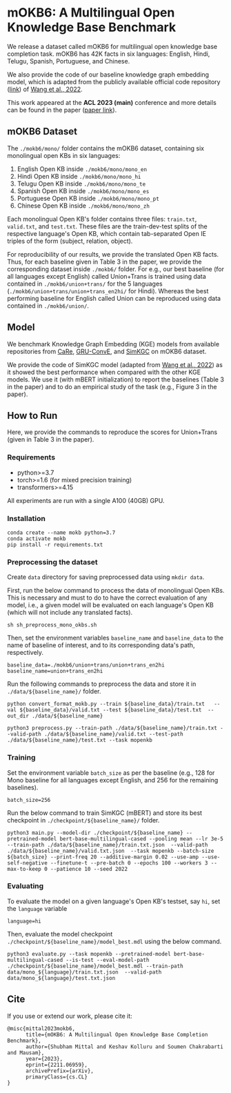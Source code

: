 # mOKB6: A Multilingual Open Knowledge Base Benchmark

We release a dataset called mOKB6 for multilingual open knowledge base completion task.
mOKB6 has 42K facts in six languages: English, Hindi, Telugu, Spanish, Portuguese, and Chinese.

We also provide the code of our baseline knowledge graph embedding model, which is adapted from the publicly available official code repository ([link](https://github.com/intfloat/SimKGC)) of [Wang et al., 2022](https://aclanthology.org/2022.acl-long.295).

This work appeared at the **ACL 2023 (main)** conference and more details can be found in the paper ([paper link](https://arxiv.org/abs/2211.06959)).

## mOKB6 Dataset
The `./mokb6/mono/` folder contains the mOKB6 dataset, containing six monolingual open KBs in six languages: 
1. English Open KB inside `./mokb6/mono/mono_en`
2. Hindi Open KB inside `./mokb6/mono/mono_hi`
3. Telugu Open KB inside `./mokb6/mono/mono_te`
4. Spanish Open KB inside `./mokb6/mono/mono_es`
5. Portuguese Open KB inside `./mokb6/mono/mono_pt`
6. Chinese Open KB inside `./mokb6/mono/mono_zh`

Each monolingual Open KB's folder contains three files: `train.txt`, `valid.txt`, and `test.txt`.
These files are the train-dev-test splits of the respective language's Open KB, which contain tab-separated Open IE triples of the form (subject, relation, object).

For reproducibility of our results, we provide the translated Open KB facts.
Thus, for each baseline given in Table 3 in the paper, we provide the corresponding dataset inside `./mokb6/` folder.
For e.g., our best baseline (for all languages except English) called Union+Trans is trained using data contained in `./mokb6/union+trans/` for the 5 languages (`./mokb6/union+trans/union+trans_en2hi/` for Hindi).
Whereas the best performing baseline for English called Union can be reproduced using data contained in `./mokb6/union/`.

## Model
We benchmark Knowledge Graph Embedding (KGE) models from available repositories from [CaRe](https://github.com/malllabiisc/CaRE), [GRU-ConvE](https://github.com/vid-koci/KBCtransferlearning), and [SimKGC](https://github.com/intfloat/SimKGC) on mOKB6 dataset.

We provide the code of SimKGC model (adapted from [Wang et al., 2022](https://aclanthology.org/2022.acl-long.295)) as it showed the best performance when compared with the other KGE models. 
We use it (with mBERT initialization) to report the baselines (Table 3 in the paper) and to do an empirical study of the task (e.g., Figure 3 in the paper).

## How to Run
Here, we provide the commands to reproduce the scores for Union+Trans (given in Table 3 in the paper).

### Requirements

* python>=3.7
* torch>=1.6 (for mixed precision training)
* transformers>=4.15

All experiments are run with a single A100 (40GB) GPU.

### Installation

```
conda create --name mokb python=3.7
conda activate mokb
pip install -r requirements.txt
```

### Preprocessing the dataset
Create `data` directory for saving preprocessed data using `mkdir data`.

First, run the below command to process the data of monolingual Open KBs. This is necessary and must to do to have the correct evaluation of any model, i.e., a given model will be evaluated on each language's Open KB (which will not include any translated facts).

```
sh sh_preprocess_mono_okbs.sh
```

Then, set the environment variables `baseline_name` and `baseline_data` to the name of baseline of interest, and to its corresponding data's path, respectively.

```
baseline_data=./mokb6/union+trans/union+trans_en2hi
baseline_name=union+trans_en2hi
```

Run the following commands to preprocess the data and store it in `./data/${baseline_name}/` folder.

```
python convert_format_mokb.py --train ${baseline_data}/train.txt   --val ${baseline_data}/valid.txt --test ${baseline_data}/test.txt  --out_dir ./data/${baseline_name}

python3 preprocess.py --train-path ./data/${baseline_name}/train.txt --valid-path ./data/${baseline_name}/valid.txt --test-path ./data/${baseline_name}/test.txt --task mopenkb
```

### Training
Set the environment variable `batch_size` as per the baseline (e.g., 128 for Mono baseline for all languages except English, and 256 for the remaining baselines).
```
batch_size=256
```

Run the below command to train SimKGC (mBERT) and store its best checkpoint in `./checkpoint/${baseline_name}/` folder.

```
python3 main.py --model-dir ./checkpoint/${baseline_name} --pretrained-model bert-base-multilingual-cased --pooling mean --lr 3e-5 --train-path ./data/${baseline_name}/train.txt.json  --valid-path ./data/${baseline_name}/valid.txt.json  --task mopenkb --batch-size ${batch_size} --print-freq 20 --additive-margin 0.02 --use-amp --use-self-negative --finetune-t --pre-batch 0 --epochs 100 --workers 3 --max-to-keep 0 --patience 10 --seed 2022
```

### Evaluating
To evaluate the model on a given language's Open KB's testset, say `hi`, set the `language` variable
```
language=hi
```

Then, evaluate the model checkpoint `./checkpoint/${baseline_name}/model_best.mdl` using the below command.

```
python3 evaluate.py --task mopenkb --pretrained-model bert-base-multilingual-cased --is-test --eval-model-path ./checkpoint/${baseline_name}/model_best.mdl --train-path data/mono_${language}/train.txt.json  --valid-path data/mono_${language}/test.txt.json
```

## Cite
If you use or extend our work, please cite it:
```
@misc{mittal2023mokb6,
      title={mOKB6: A Multilingual Open Knowledge Base Completion Benchmark}, 
      author={Shubham Mittal and Keshav Kolluru and Soumen Chakrabarti and Mausam},
      year={2023},
      eprint={2211.06959},
      archivePrefix={arXiv},
      primaryClass={cs.CL}
}
```